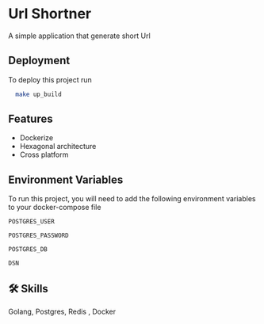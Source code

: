 
# Url Shortner

A simple application that generate short Url




## Deployment

To deploy this project run

```bash
  make up_build
```


## Features

- Dockerize
- Hexagonal architecture
- Cross platform


## Environment Variables

To run this project, you will need to add the following environment variables to your docker-compose file

`POSTGRES_USER`

`POSTGRES_PASSWORD`

`POSTGRES_DB`

`DSN`


## 🛠 Skills
Golang, Postgres, Redis , Docker

